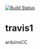 [![Build Status](https://travis-ci.org/wibosa/travis1.svg?branch=master)](https://travis-ci.org/wibosa/travis1)

# travis1

arduinoCC
